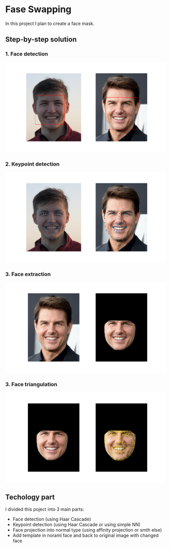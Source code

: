 # Fase Swapping

In this project I plan to create a face mask.

## Step-by-step solution
### 1. Face detection
![step_1](./imgs/step_1.png)

### 2. Keypoint detection
![step_2](./imgs/step_2.png)

### 3. Face extraction 
![step_3](./imgs/step_3.png)

### 3. Face triangulation
![step_4](./imgs/step_4.png)



## Techology part

I divided this poject into 3 main parts:

* Face detection (using Haar Cascade)
* Keypoint detection (using Haar Cascade or using simple NN)
* Face projection into normal type (using affinity projection or smth else)
* Add template in noraml face and back to original image with changed face
